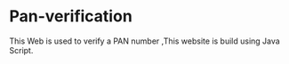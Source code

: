 # Pan-verification
This Web is used to verify a PAN number ,This  website is build using Java Script.
